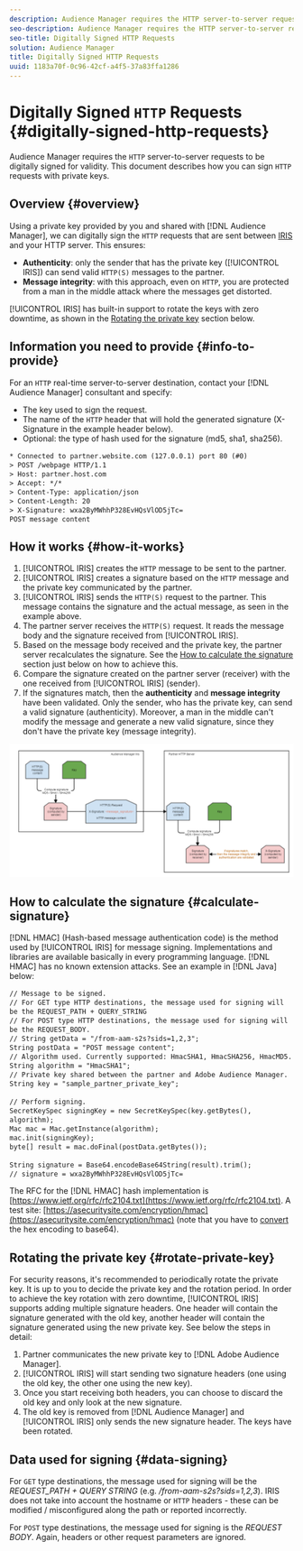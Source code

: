 ```yaml
---
description: Audience Manager requires the HTTP server-to-server requests to be digitally signed for validity. This document describes how you can sign HTTP requests with private keys.
seo-description: Audience Manager requires the HTTP server-to-server requests to be digitally signed for validity. This document describes how you can sign HTTP requests with private keys.
seo-title: Digitally Signed HTTP Requests
solution: Audience Manager
title: Digitally Signed HTTP Requests
uuid: 1183a70f-0c96-42cf-a4f5-37a83ffa1286
---
```


# Digitally Signed `HTTP` Requests {#digitally-signed-http-requests}

Audience Manager requires the `HTTP` server-to-server requests to be digitally signed for validity. This document describes how you can sign `HTTP` requests with private keys.

## Overview {#overview}

<!-- digitally_signed_http_requests.xml -->

Using a private key provided by you and shared with [!DNL Audience Manager], we can digitally sign the `HTTP` requests that are sent between [IRIS](../../../reference/system-components/components-data-action.md#section_1966DC17FD14419E943CEF04F13A005B) and your HTTP server. This ensures:

* **Authenticity**: only the sender that has the private key ([!UICONTROL IRIS]) can send valid `HTTP(S)` messages to the partner.
* **Message integrity**: with this approach, even on `HTTP`, you are protected from a man in the middle attack where the messages get distorted.

[!UICONTROL IRIS] has built-in support to rotate the keys with zero downtime, as shown in the [Rotating the private key](../../../integration/receiving-audience-data/real-time-outbound-transfers/digitally-signed-http-requests.md#rotate-private-key) section below.

## Information you need to provide {#info-to-provide}

For an `HTTP` real-time server-to-server destination, contact your [!DNL Audience Manager] consultant and specify:

* The key used to sign the request.
* The name of the `HTTP` header that will hold the generated signature (X-Signature in the example header below).
* Optional: the type of hash used for the signature (md5, sha1, sha256).

```
* Connected to partner.website.com (127.0.0.1) port 80 (#0)
> POST /webpage HTTP/1.1
> Host: partner.host.com
> Accept: */*
> Content-Type: application/json
> Content-Length: 20
> X-Signature: wxa2ByMWhhP328EvHQsVlOD5jTc=
POST message content
```

## How it works {#how-it-works}

1. [!UICONTROL IRIS] creates the `HTTP` message to be sent to the partner.
1. [!UICONTROL IRIS] creates a signature based on the `HTTP` message and the private key communicated by the partner.
1. [!UICONTROL IRIS] sends the `HTTP(S)` request to the partner. This message contains the signature and the actual message, as seen in the example above.
1. The partner server receives the `HTTP(S)` request. It reads the message body and the signature received from [!UICONTROL IRIS].
1. Based on the message body received and the private key, the partner server recalculates the signature. See the [How to calculate the signature](../../../integration/receiving-audience-data/real-time-outbound-transfers/digitally-signed-http-requests.md#calculate-signature) section just below on how to achieve this.
1. Compare the signature created on the partner server (receiver) with the one received from [!UICONTROL IRIS] (sender).
1. If the signatures match, then the **authenticity** and **message integrity** have been validated. Only the sender, who has the private key, can send a valid signature (authenticity). Moreover, a man in the middle can't modify the message and generate a new valid signature, since they don't have the private key (message integrity).

![](assets/iris-digitally-sign-http-request.png)

## How to calculate the signature {#calculate-signature}

[!DNL HMAC] (Hash-based message authentication code) is the method used by [!UICONTROL IRIS] for message signing. Implementations and libraries are available basically in every programming language. [!DNL HMAC] has no known extension attacks. See an example in [!DNL Java] below:

```
// Message to be signed.
// For GET type HTTP destinations, the message used for signing will be the REQUEST_PATH + QUERY_STRING
// For POST type HTTP destinations, the message used for signing will be the REQUEST_BODY.
// String getData = "/from-aam-s2s?sids=1,2,3";
String postData = "POST message content";
// Algorithm used. Currently supported: HmacSHA1, HmacSHA256, HmacMD5.
String algorithm = "HmacSHA1";
// Private key shared between the partner and Adobe Audience Manager.
String key = "sample_partner_private_key";
  
// Perform signing.
SecretKeySpec signingKey = new SecretKeySpec(key.getBytes(), algorithm);
Mac mac = Mac.getInstance(algorithm);
mac.init(signingKey);
byte[] result = mac.doFinal(postData.getBytes());
  
String signature = Base64.encodeBase64String(result).trim(); 
// signature = wxa2ByMWhhP328EvHQsVlOD5jTc=
```

The RFC for the [!DNL HMAC] hash implementation is [https://www.ietf.org/rfc/rfc2104.txt](https://www.ietf.org/rfc/rfc2104.txt). A test site: [https://asecuritysite.com/encryption/hmac](https://asecuritysite.com/encryption/hmac) (note that you have to [convert](https://tomeko.net/online_tools/hex_to_base64.php?lang=en) the hex encoding to base64).

## Rotating the private key {#rotate-private-key}

For security reasons, it's recommended to periodically rotate the private key. It is up to you to decide the private key and the rotation period. In order to achieve the key rotation with zero downtime, [!UICONTROL IRIS] supports adding multiple signature headers. One header will contain the signature generated with the old key, another header will contain the signature generated using the new private key. See below the steps in detail:

1. Partner communicates the new private key to [!DNL Adobe Audience Manager].
1. [!UICONTROL IRIS] will start sending two signature headers (one using the old key, the other one using the new key).
1. Once you start receiving both headers, you can choose to discard the old key and only look at the new signature.
1. The old key is removed from [!DNL Audience Manager] and [!UICONTROL IRIS] only sends the new signature header. The keys have been rotated.

## Data used for signing {#data-signing}

For `GET` type destinations, the message used for signing will be the *REQUEST_PATH + QUERY STRING* (e.g. */from-aam-s2s?sids=1,2,3*). IRIS does not take into account the hostname or `HTTP` headers - these can be modified / misconfigured along the path or reported incorrectly.

For `POST` type destinations, the message used for signing is the *REQUEST BODY*. Again, headers or other request parameters are ignored.

